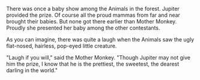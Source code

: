 There was once a baby show among the Animals in the forest.
Jupiter provided the prize. Of course all the proud mammas from
far and near brought their babies. But none got there earlier
than Mother Monkey. Proudly she presented her baby among the
other contestants.

As you can imagine, there was quite a laugh when the Animals saw
the ugly flat-nosed, hairless, pop-eyed little creature.

"Laugh if you will," said the Mother Monkey. "Though Jupiter may
not give him the prize, I know that he is the prettiest, the
sweetest, the dearest darling in the world."
